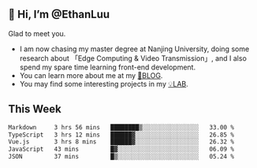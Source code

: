 ## 👋 Hi, I’m @EthanLuu

Glad to meet you.

- I am now chasing my master degree at Nanjing University, doing some research about 「Edge Computing & Video Transmission」, and I also spend my spare time learning front-end development.
- You can learn more about me at my [📝BLOG](https://blog.ethanloo.cn).
- You may find some interesting projects in my [💡LAB](https://lab.ethanloo.cn).

## This Week
<!--START_SECTION:waka-->

```txt
Markdown     3 hrs 56 mins   ████████▒░░░░░░░░░░░░░░░░   33.00 %
TypeScript   3 hrs 12 mins   ██████▓░░░░░░░░░░░░░░░░░░   26.85 %
Vue.js       3 hrs 8 mins    ██████▓░░░░░░░░░░░░░░░░░░   26.32 %
JavaScript   43 mins         █▓░░░░░░░░░░░░░░░░░░░░░░░   06.09 %
JSON         37 mins         █▒░░░░░░░░░░░░░░░░░░░░░░░   05.24 %
```

<!--END_SECTION:waka-->
